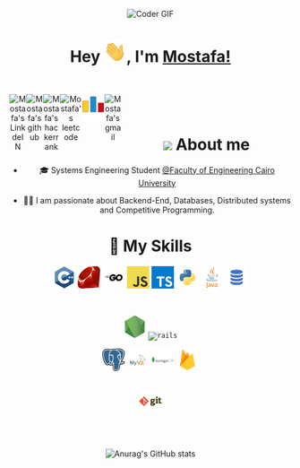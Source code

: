 <p align="center">

  <img src="https://media.giphy.com/media/SWoSkN6DxTszqIKEqv/giphy.gif" alt="Coder GIF" width="500" height="400">
  
</p>

<div align="center">

# Hey <img src="https://github.com/GeekMind00/GeekMind00/blob/main/wave.gif" width="40px">, I'm [Mostafa!](https://www.linkedin.com/in/mostafamessam/) 

<br/>

<div align="center">



<a href="https://www.linkedin.com/in/mostafamessam/"><img align="left" alt="Mostafa's LinkdeIN" width="30px" src="https://cdn-icons-png.flaticon.com/512/174/174857.png" draggable="false" /></a>




<a href="https://github.com/GeekMind00">
  <img align="left" alt="Mostafa's github" width="30px" src="https://cdn-icons-png.flaticon.com/512/733/733609.png" />
</a>
<a href="https://www.hackerrank.com/GeekMind00">
  <img align="left" alt="Mostafa's hackerrank" width="30px" src="https://assets.brandfolder.com/y9ol94wb/v/331198/view@2x.png?v=1591971279" draggable="false" />
</a>

<a href="https://leetcode.com/GeekMind2000">
  <img align="left" alt="Mostafa's leetcode" width="40px" src="https://upload.wikimedia.org/wikipedia/commons/1/19/LeetCode_logo_black.png" draggable="false" />
</a>
<a href="https://codeforces.com/profile/GeekMind2000">
  <img align="left" alt="Mostafa's codeforces" width="40px" src="https://github.com/GeekMind00/GeekMind00/blob/main/codeforces.png" draggable="false" />
</a>
<a href="mailto:mostafa.m.essam00@gmail.com">
  <img align="left" alt="Mostafa's gmail" width="30px" src="https://cdn-icons-png.flaticon.com/512/281/281769.png" draggable="false" />
</a>


</div>

<br />
<br />

# <img src="https://media.giphy.com/media/VgCDAzcKvsR6OM0uWg/giphy.gif" width="50" draggable="false" > About me


- 🎓 Systems Engineering Student  <a href="http://eng.cu.edu.eg/ar/">@Faculty of Engineering Cairo University</a>


- 🏃‍♂️ I am passionate about Backend-End, Databases, Distributed systems and Competitive Programming.









# 🧰 My Skills

<div align="center">

<code><img height="40" src="https://raw.githubusercontent.com/github/explore/80688e429a7d4ef2fca1e82350fe8e3517d3494d/topics/cpp/cpp.png"></code>
<code><img height="40" src="https://raw.githubusercontent.com/github/explore/80688e429a7d4ef2fca1e82350fe8e3517d3494d/topics/ruby/ruby.png"></code>
<code><img height="40" src="https://raw.githubusercontent.com/github/explore/80688e429a7d4ef2fca1e82350fe8e3517d3494d/topics/go/go.png"></code>
<code><img height="40" src="https://raw.githubusercontent.com/github/explore/80688e429a7d4ef2fca1e82350fe8e3517d3494d/topics/javascript/javascript.png"></code>
<code><img height="40" src="https://raw.githubusercontent.com/github/explore/80688e429a7d4ef2fca1e82350fe8e3517d3494d/topics/typescript/typescript.png"></code>
<code><img height="40" src="https://raw.githubusercontent.com/github/explore/80688e429a7d4ef2fca1e82350fe8e3517d3494d/topics/python/python.png"></code>
<code><img height="40" src="https://raw.githubusercontent.com/github/explore/80688e429a7d4ef2fca1e82350fe8e3517d3494d/topics/java/java.png"></code>
<code><img height="40" src="https://raw.githubusercontent.com/github/explore/80688e429a7d4ef2fca1e82350fe8e3517d3494d/topics/sql/sql.png"></code>


<br/>

<code><img height="40" src="https://raw.githubusercontent.com/github/explore/80688e429a7d4ef2fca1e82350fe8e3517d3494d/topics/nodejs/nodejs.png"></code>
<code><img height="40" alt="rails" src="https://avatars.githubusercontent.com/u/4223"></code>
<br/>

<code><img height="40" src="https://raw.githubusercontent.com/github/explore/80688e429a7d4ef2fca1e82350fe8e3517d3494d/topics/postgresql/postgresql.png"></code>
<code><img height="40" src="https://raw.githubusercontent.com/github/explore/80688e429a7d4ef2fca1e82350fe8e3517d3494d/topics/mysql/mysql.png"></code>
<code><img height="40" src="https://raw.githubusercontent.com/github/explore/80688e429a7d4ef2fca1e82350fe8e3517d3494d/topics/mongodb/mongodb.png"></code>
<code><img height="40" src="https://raw.githubusercontent.com/github/explore/80688e429a7d4ef2fca1e82350fe8e3517d3494d/topics/firebase/firebase.png"></code>




<br/>
<code><img height="40" src="https://raw.githubusercontent.com/github/explore/80688e429a7d4ef2fca1e82350fe8e3517d3494d/topics/git/git.png"></code>

</div>

<br /><br />




<div align="center">
  
![Anurag's GitHub stats](https://github-readme-stats.vercel.app/api?username=GeekMind00&count_private=true&show_icons=true&theme=radical)
  
</div>
